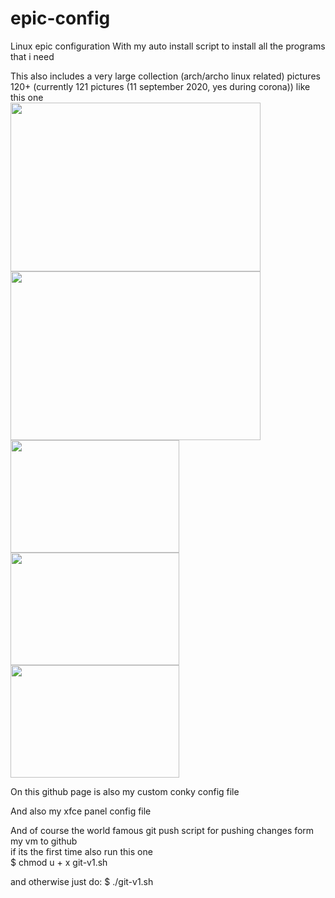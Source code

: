 # epic-config
Linux epic configuration
With my auto install script to install all the programs that i need

This also includes a very large collection (arch/archo linux related) pictures 120+ (currently 121 pictures (11 september 2020, yes during corona))
like this one<br>
<class id="pictures" content-alin="center">
<img src="https://github.com/101br03k/linux-config/blob/master/images/180713.jpg" width="400" height="270">
<img src="https://github.com/101br03k/linux-config/blob/master/images/180675.jpg" width="400" height="270"><br>
<img src="https://github.com/101br03k/linux-config/blob/master/images/180683.jpg" width="270" height="180">
<img src="https://github.com/101br03k/linux-config/blob/master/images/180678.jpg" width="270" height="180">
<img src="https://github.com/101br03k/linux-config/blob/master/images/180690.jpg" width="270" height="180">
</class>

On this github page is also my custom conky config file

And also my xfce panel config file

And of course the world famous git push script for pushing changes form my vm to github<br>
if its the first time also run this one<br>
$ chmod u + x git-v1.sh

and otherwise just do:
$ ./git-v1.sh
